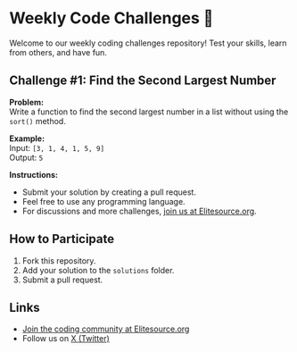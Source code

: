 # Weekly Code Challenges 🚀
Welcome to our weekly coding challenges repository! Test your skills, learn from others, and have fun.

## Challenge #1: Find the Second Largest Number
**Problem:**  
Write a function to find the second largest number in a list without using the `sort()` method.  

**Example:**  
Input: `[3, 1, 4, 1, 5, 9]`  
Output: `5`

**Instructions:**  
- Submit your solution by creating a pull request.
- Feel free to use any programming language.
- For discussions and more challenges, [join us at Elitesource.org](https://www.elitesource.org).

## How to Participate
1. Fork this repository.
2. Add your solution to the `solutions` folder.
3. Submit a pull request.

## Links
- [Join the coding community at Elitesource.org](https://www.elitesource.org)
- Follow us on [X (Twitter)](https://x.com/@EsocodeSteve)
